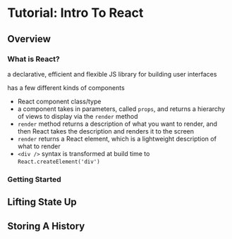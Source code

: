# Tutorial: Intro To React

## Overview

### What is React?

a declarative, efficient and flexible JS library for building user interfaces

has a few different kinds of components

- React component class/type
- a component takes in parameters, called `props`, and returns a hierarchy of views to display via the `render` method
- `render` method returns a description of what you want to render, and then React takes the description and renders it to the screen
- `render` returns a React element, which is a lightweight description of what to render
- `<div />` syntax is transformed at build time to `React.createElement('div')`

### Getting Started



## Lifting State Up

## Storing A History
